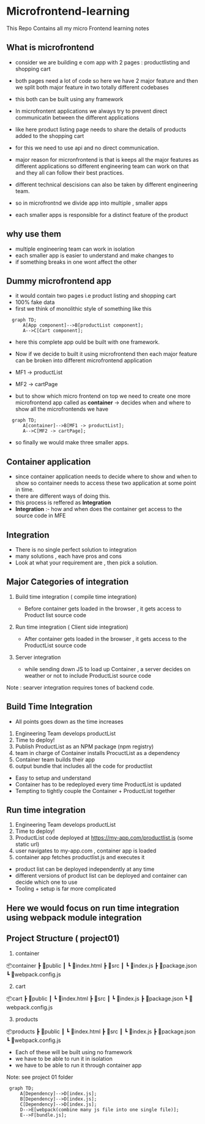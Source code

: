 # Microfrontend-learning
This Repo Contains all my micro Frontend learning notes

## What is microfrontend

- consider we are building e com app with 2 pages : productlisting and shopping cart
- both pages need a lot of code so here we have 2 major feature and then we split both major feature in two totally different codebases
- this both can be built using any framework 
- In microfrontent applications we always try to prevent direct communicatin between the different applications 
- like here product listing page needs to share the details of products added to the shopping cart
- for this we need to use api and no direct communication.
- major reason for micronfrontend is that is keeps all the major features as different applications so different engineering team can work on that and they all can follow their best practices.
- different technical descisions can also be taken by different engineering team.

- so in microfrontnd we divide app into multiple , smaller apps
- each smaller apps is responsible for a distinct feature of the product

## why use them

- multiple engineering team can work in isolation
- each smaller app is easier to understand and make changes to 
- if something breaks in one wont affect the other

## Dummy microfrontend app

- it would contain two pages i.e product listing and shopping cart
- 100% fake data
- first we think of monolithic style of something like this 


```mermaid
  graph TD;
      A[App component]-->B[productList component];
      A-->C[Cart component];
```

- here this complete app ould be built with one framework.
- Now if we decide to built it using microfrontend then each major feature can be broken into different microfrontend application

- MF1 -> productList
- MF2 -> cartPage

- but to show which micro frontend on top we need to create one more microfrontend app called as **container** -> decides when and where to show all the microfrontends we have


```mermaid
  graph TD;
      A[container]-->B[MF1 -> productList];
      A-->C[MF2 -> cartPage];
```

- so finally we would make three smaller apps.

## Container application

- since container application needs to decide where to show and when to show so container needs to access these two application at some point in time.
- there are different ways of doing this.
- this process is reffered as **Integration**
- **Integration** :- how and when does the container get access to the source code in MFE

## Integration

- There is no single perfect solution to integration 
- many solutions , each have pros and cons 
- Look at what your requirement are , then pick a solution.

## Major Categories of integration

1. Build time integration ( compile time integration)
    - Before container gets loaded in the browser , it gets access to Product list source code

2. Run time integration ( Client side integration)
    - After container gets loaded in the browser , it gets access to the ProductList source code

3. Server integration 
    - while sending down JS to load up Container , a server decides on weather or not to include ProductList source code

Note : searver integration requires tones of backend code.


## Build Time Integration

- All points goes down as the time increases

1. Engineering Team develops productList
2. Time to deploy!
3. Publish ProductList as an NPM package (npm registry)
4. team in charge of Container installs ProcuctList as a dependency
5. Container team builds their app
6. output bundle that includes all the code for productlist

- Easy to setup and understand
- Container has to be redeployed every time ProductList is updated
- Tempting to tightly couple the Container + ProductList together

## Run time integration

1. Engineering Team develops productList
2. Time to deploy!
3. ProductList code deployed at https://my-app.com/productlist.js (some static url)
4. user navigates to my-app.com , container app is loaded
5. container app fetches productlist.js and executes it

- product list can be deployed independently at any time 
- different versions of product list can be deployed and container can decide which one to use
- Tooling + setup is far more complicated

## Here we would focus on run time integration using webpack module integration

## Project Structure ( project01)

1. container

📦container
 ┣ 📂public
 ┃ ┗ 📜index.html
 ┣ 📂src
 ┃ ┗ 📜index.js
 ┣ 📜package.json
 ┗ 📜webpack.config.js

2. cart

📦cart
 ┣ 📂public
 ┃ ┗ 📜index.html
 ┣ 📂src
 ┃ ┗ 📜index.js
 ┣ 📜package.json
 ┗ 📜webpack.config.js

3. products

📦products
 ┣ 📂public
 ┃ ┗ 📜index.html
 ┣ 📂src
 ┃ ┗ 📜index.js
 ┣ 📜package.json
 ┗ 📜webpack.config.js


 - Each of these will be built using no framework
 - we have to be able to run it in isolation
 - we have to be able to run it through container app

 Note: see project 01 folder


 ```mermaid
  graph TD;
      A[Dependency]-->D[index.js];
      B[Dependency]-->D[index.js];
      C[Dependency]-->D[index.js];
      D-->E[webpack(combine many js file into one single file)];
      E-->F[bundle.js];
```




